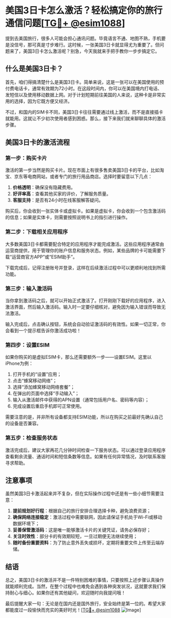 # 美国3日卡怎么激活？轻松搞定你的旅行通信问题[[TG💪+ @esim1088](https://t.me/s/esim1088)]

提到去美国旅行，很多人可能会担心通讯问题。毕竟语言不通、地图不熟，手机要是没信号，那可真是寸步难行。这时候，一张美国3日卡就显得尤为重要了。但问题来了，美国3日卡怎么激活呢？别急，今天我就来手把手教你一步步搞定它。

## 什么是美国3日卡？

首先，咱们得搞清楚什么是美国3日卡。简单来说，这是一张可以在美国使用的预付费电话卡，通常有效期为72小时。在这段时间内，你可以在美国境内打电话、发短信以及使用移动数据上网。对于计划短期前往美国的人来说，这种卡是非常实用的选择，因为它既方便又经济。

不过，和国内的SIM卡不同，美国3日卡往往需要通过线上激活，而不是直接插卡就能用。这就让不少初次使用者感到困惑。那么，接下来我们就来聊聊具体的激活步骤。

## 美国3日卡的激活流程

### 第一步：购买卡片

激活的第一步当然是购买卡片。现在市面上有很多售卖美国3日卡的平台，比如淘宝、京东等电商网站，或者专门的旅行用品商店。选择时要留意以下几点：

1. **价格透明**：确保没有隐藏费用。
2. **好评率高**：查看其他买家的评价，了解服务质量。
3. **客服支持**：是否有24小时在线客服解答疑问。

购买后，你会收到一张实体卡或虚拟卡。如果是虚拟卡，你会收到一个包含激活码的信息；如果是实体卡，则需要按照说明书上的指引进行操作。

### 第二步：下载相关应用程序

大多数美国3日卡都需要配合特定的应用程序才能完成激活。这些应用程序通常由运营商提供，用于管理你的账户信息和服务状态。例如，某些品牌的卡可能需要下载“运营商官方APP”或“ESIM助手”。

下载完成后，记得注册账号并登录，这样在后续激活过程中可以更顺利地找到所需功能。

### 第三步：输入激活码

当你拿到激活码之后，就可以开始正式激活了。打开刚刚下载好的应用程序，进入激活界面，然后输入激活码。输入时一定要仔细核对，避免因为输入错误而导致无法激活。

输入完成后，点击确认按钮，系统会自动验证激活码的有效性。如果一切正常，你会看到一个提示框告诉你激活成功啦！

### 第四步：设置ESIM

如果你购买的是虚拟ESIM卡，那么还需要额外一步——设置ESIM。这里以iPhone为例：

1. 打开手机的“设置”应用；
2. 点击“蜂窝移动网络”；
3. 选择“添加蜂窝移动网络套餐”；
4. 在弹出的页面中选择“手动输入”；
5. 输入从激活邮件中获得的APN设置（通常包括用户名、密码等内容）；
6. 完成设置后重启手机即可正常使用。

需要注意的是，并非所有设备都支持ESIM功能，所以在购买之前最好先确认自己的设备是否兼容。

### 第五步：检查服务状态

激活完成后，建议大家再花几分钟时间检查一下服务状态。可以通过登录应用程序查看剩余流量、通话时间和短信条数等信息。如果有任何异常情况，及时联系客服寻求帮助。

## 注意事项

虽然美国3日卡激活起来并不复杂，但在实际操作过程中还是有一些小细节需要注意：

1. **提前规划好行程**：根据自己的旅行安排合理选择卡种，避免浪费资源；
2. **确保网络连接稳定**：激活过程中需要联网，因此请保证手机处于Wi-Fi或移动数据环境下；
3. **妥善保管激活码**：这是唯一能够激活卡片的关键凭证，请务必保存好；
4. **关注时效性**：部分卡的有效期较短，一旦过期便无法继续使用；
5. **随时备份重要资料**：为了防止意外丢失或损坏，定期将重要文件上传至云端存储。

## 结语

总之，美国3日卡的激活并不是一件特别困难的事情，只要按照上述步骤认真操作就能顺利完成。当然，在整个过程中也难免会遇到各种突发状况，这就要求我们保持耐心与细心。如果你还有其他疑问，欢迎随时向我提问哦！

最后提醒大家一句：无论是在国内还是国外旅行，安全始终是第一位的。希望大家都能度过一段愉快而充实的美好时光！[[TG💪+ @esim1088](https://t.me/s/esim1088) ![Image](https://i.postimg.cc/4NQfJmqS/Snipaste-2025-05-13-00-14-12.png)]